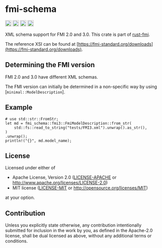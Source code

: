 # fmi-schema

[<img alt="github" src="https://img.shields.io/github/license/jondo2010/rust-fmi?style=for-the-badge&logo=github" height="20">](https://github.com/jondo2010/rust-fmi)
[<img alt="crates.io" src="https://img.shields.io/crates/v/fmi.svg?style=for-the-badge&color=fc8d62&logo=rust" height="20">](https://crates.io/crates/fmi)
[<img alt="docs.rs" src="https://img.shields.io/badge/docs.rs-fmi-66c2a5?style=for-the-badge&labelColor=555555&logo=docs.rs" height="20">](https://docs.rs/fmi)
[<img alt="build status" src="https://img.shields.io/github/actions/workflow/status/jondo2010/rust-fmi/ci.yml?branch=main&style=for-the-badge" height="20">](https://github.com/jondo2010/rust-fmi/actions?query=branch%3Amain)

XML schema support for FMI 2.0 and 3.0. This crate is part of [rust-fmi](https://github.com/jondo2010/rust-fmi).

The reference XSI can be found at [https://fmi-standard.org/downloads](https://fmi-standard.org/downloads).

## Determining the FMI version

FMI 2.0 and 3.0 have different XML schemas.

The FMI version can initially be determined in a non-specific way by using [`minimal::ModelDescription`].

## Example

```rust,no_run
# use std::str::FromStr;
let md = fmi_schema::fmi3::FmiModelDescription::from_str(
    std::fs::read_to_string("tests/FMI3.xml").unwrap().as_str(),
)
.unwrap();
println!("{}", md.model_name);
```

## License

Licensed under either of

 * Apache License, Version 2.0
   ([LICENSE-APACHE](LICENSE-APACHE) or http://www.apache.org/licenses/LICENSE-2.0)
 * MIT license
   ([LICENSE-MIT](LICENSE-MIT) or http://opensource.org/licenses/MIT)

at your option.

## Contribution

Unless you explicitly state otherwise, any contribution intentionally submitted for inclusion in the work by you, as defined in the Apache-2.0 license, shall be dual licensed as above, without any additional terms or conditions.
